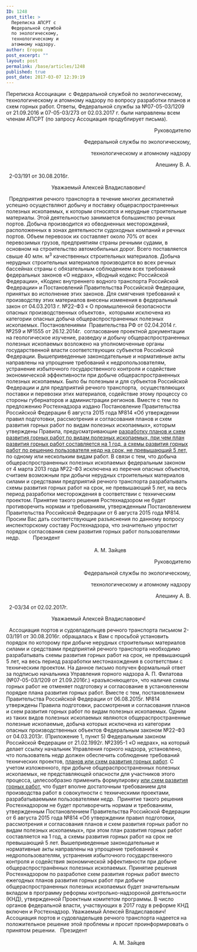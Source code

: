 ```yaml
---
ID: 1248
post_title: >
  Переписка АПСРТ с
  Федеральной службой
  по экологическому,
  технологическому и
  атомному надзору.
author: Егоров
post_excerpt: ""
layout: post
permalink: /base/articles/1248
published: true
post_date: 2017-03-07 12:39:19
---
```

Переписка Ассоциации  с Федеральной службой по экологическому, технологическому и атомному надзору по вопросу разработки планов и схем горных работ.
Ответы, Федеральной службы за №07-05-03/1209 от 21.09.2016 и 07-05-03/273 от 02.03.2017 г. были направлены всем членам АПСРТ (по запросу Ассоциация продублирует письма).
&nbsp;
&nbsp;
&nbsp;
&nbsp;
&nbsp;
<p style="text-align: right;">Руководителю</p>
<p style="text-align: right;">Федеральной службы по экологическому,</p>
<p style="text-align: right;">технологическому и атомному надзору</p>
<p style="text-align: right;">                                                                                                   Алешину В. А.</p>
&nbsp;
2-03/191 от 30.08.2016г.
&nbsp;
<p style="text-align: center;">Уважаемый Алексей Владиславович!</p>
&nbsp;
Предприятия речного транспорта в течение многих десятилетий успешно осуществляют добычу и поставку общераспространенных полезных ископаемых, к которым относятся и нерудные строительные материалы. Этой деятельностью занимается большинство речных портов. Добыча производится из обводненных месторождений, расположенных в зонах деятельности судоходных компаний и речных портов. Объем перевозок их составляет около 70% от всех перевозимых грузов, предприятиям страны речными судами, в основном на строительство автомобильных дорог. Всего поставляется свыше 40 млн. м<sup>3</sup> качественных строительных материалов. Добыча нерудных строительных материалов производится во всех речных бассейнах страны с обязательным соблюдением всех требований федеральных законов «О недрах», «Водный кодекс Российской Федерации», «Кодекс внутреннего водного транспорта Российской Федерации» и Постановлений Правительства Российской Федерации, принятых во исполнение этих законов. Для смягчения требований к производству этих материалов внесены изменения в федеральный закон от 04.03.2013 г. №22-ФЗ « О промышленной безопасности опасных производственных объектов»,  которыми исключена из категории опасных добыча общераспространенных полезных ископаемых.
Постановлениями  Правительства РФ от 02.04.2014 г. №259 и №1555 от 26.12.2014г.  согласование проектной документации на геологическое изучение, разведку и добычу общераспространенных полезных ископаемых возложено на уполномоченные органы государственной власти соответствующих субъектов Российской Федерации.
Вышеприведенные законодательные и нормативные акты направлены на упрощение требований к недропользователям, устранение избыточного государственного контроля и содействие экономической эффективности при добыче общераспространенных полезных ископаемых. Было бы полезным и для субъектов Российской Федерации и для предприятий речного транспорта,  осуществляющих поставки и перевозки этих материалов, содействие этому процессу со стороны губернаторов и администрации регионов.
Вместе с тем по предложению Ростехнадзора издано Постановление Правительства Российской Федерации 6 августа 2015 года №814 «Об утверждении правил подготовки, рассмотрения и согласования планов и схем развития горных работ по видам полезных ископаемых», которым утверждены Правила, предусматривающие <u>разработку планов и схем развития горных работ по видам полезных ископаемых, при чем план развития горных работ составляется на 1 год, а схемы развития горных работ по решению пользователя недр на срок, не превышающий 5 лет,</u> по одному или нескольким видам работ. В связи с тем, что добыча общераспространенных полезных ископаемых федеральным законом от 4 марта 2013 года №22-ФЗ исключена из перечня опасных объектов, считаем возможным при добычи нерудных строительных материалов силами и средствами предприятий речного транспорта разрабатывать схемы развития горных работ на срок, не превышающий 5 лет, на весь период разработки месторождения в соответствии с техническим проектом.
Принятие такого решения Ростехнадзором не будет противоречить нормам и требованиям, утвержденным Постановлением Правительства Российской Федерации от 6 августа 2015 года №814.
Просим Вас дать соответствующие разъяснения по данному вопросу инспекторскому составу Ростехнадзора, что значительно упростит порядок согласования схем развития горных работ пользователями недр.
&nbsp;
&nbsp;
&nbsp;
&nbsp;
Президент                                                                                                                                                                                                                                                                                        А. М. Зайцев
&nbsp;
<p style="text-align: right;">Руководителю</p>
<p style="text-align: right;"> Федеральной службы по экологическому,</p>
<p style="text-align: right;"> технологическому и атомному надзору</p>
<p style="text-align: right;">                                                                                                     Алешину А. В.</p>
&nbsp;
2-03/34 от 02.02.2017г.
&nbsp;
<p style="text-align: center;">Уважаемый Алексей Владиславович!</p>
&nbsp;
Ассоциация портов и судовладельцев речного транспорта письмом 2-03/191 от 30.08.2016г. обращалась к Вам с просьбой установить порядок по которому при добыче нерудных строительных материалов силами и средствами предприятий речного транспорта необходимо разрабатывать схемы развития горных работ на срок, не превышающий 5 лет, на весь период разработки местонахождения в соответствии с техническим проектом.
На данное письмо получен формальный ответ за подписью начальника Управления горного надзора А. П. Филатова (№07-05-03/1209 от 21.09.2016г.) «разъясняющего», что наличие схемы горных работ не отменяет подготовку и согласование в установленном порядке плана развития горных работ. Вместе с тем, постановлением Правительства Российской Федерации от 06.08.2015г. №814 утверждены Правила подготовки, рассмотрения и согласования планов и схем развития горных работ по видам полезных ископаемых. Одним из таких видов полезных ископаемых являются общераспространенные полезные ископаемые, добыча которых исключена из категории опасных производственных объектов Федеральным законом №22-ФЗ от 04.03.2013г. (Приложение 1, пункт 5) Федеральным законом Российской Федерации от 21.02.1992г. №2395-1 «О недрах», на который делает ссылку начальник Управления горного надзора, установлено, что пользователь недр должен обеспечить соблюдение требований технических проектов, <u>планов или схем развития горных работ</u>.
С учетом изложенного, при добыче общераспространенных полезных ископаемых, не представляющей опасности для участников этого процесса, целесообразно применить формулировку <u>или схем развития горных работ</u>, что будет вполне достаточным требованием для производства работ в совокупности с техническими проектами, разрабатываемыми пользователями недр.  Принятие такого решения Ростехнадзором не будет противоречить нормам и требованиям, утвержденным Постановлением Правительства Российской Федерации от 6 августа 2015 года №814 «Об утверждении правил подготовки, рассмотрения и согласования планов и схем развития горных работ по видам полезных ископаемых», при этом план развития горных работ составляется на 1 год, а схемы развития горных работ на срок не превышающий 5 лет.
Вышеприведенные законодательные и нормативные акты направлены на упрощение требований к недропользователям, устранения избыточного государственного контроля и содействия экономической эффективности при добыче общераспространённых полезных ископаемых.
Принятие решения Ростехнадзором по разработке схем развития горных работ вместо ежегодных планов развития горных работ при добыче общераспространенных полезных ископаемых будет значительным вкладом в программу реформы контрольно-надзороной деятельности (КНД), утвержденной Проектным комитетом программы. В число органов федеральной власти, участвующих в 2017 году в реформе КНД включен и Ростехнадзор.
Уважаемый Алексей Владиславович! Ассоциация портов и судовладельцев речного транспорта надеется на положительное решение этой проблемы и просит проинформировать о принятом решении.
&nbsp;
Президент                                                                                                                                                                                                                                                                                 А. М. Зайцев
&nbsp;